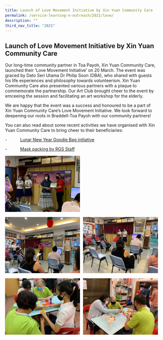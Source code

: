 ```yaml
---
title: Launch of Love Movement Initiative by Xin Yuan Community Care
permalink: /service-learning-n-outreach/2021/love/
description: ""
third_nav_title: "2021"
---
```

## Launch of Love Movement Initiative by Xin Yuan Community Care

Our long-time community partner in Toa Payoh, Xin Yuan Community Care, launched their ‘Love Movement Initiative’ on 20 March. The event was graced by Dato Seri Utama Dr Philip Soon (DBA), who shared with guests his life experiences and philosophy towards volunteerism. Xin Yuan Community Care also presented various partners with a plaque to commemorate the partnership. Our Art Club brought cheer to the event by emceeing the session and facilitating an art workshop for the elderly.   

We are happy that the event was a success and honoured to be a part of Xin Yuan Community Care’s Love Movement Initiative. We look forward to deepening our roots in Braddell-Toa Payoh with our community partners!

You can also read about some recent activities we have organised with Xin Yuan Community Care to bring cheer to their beneficiaries:

\-           [Lunar New Year Goodie Bag initiative](https://www.rgs.edu.sg/news-n-events/events/2021#_ptoh_97195)

\-           [Mask packing by RGS Staff](https://www.instagram.com/p/CIAkUd_ngFA/)

<img src="/images/xiy1.jpeg" style="width:49%"><br>

<img src="/images/xiy2.jpeg" style="width:49%" align=left>
<img src="/images/xiy3.jpeg" style="width:49%" align=right>
<br clear="left"><br>

<img src="/images/xiy4.jpeg" style="width:49%" align=left>
<img src="/images/xiy5.jpeg" style="width:49%" align=right>
<br clear="left"><br>
